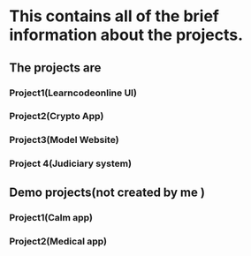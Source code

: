 # This contains all of the brief information about the projects.

## The projects are 

### Project1(Learncodeonline UI)
### Project2(Crypto App)
### Project3(Model Website)
### Project 4(Judiciary system)

## Demo projects(not created by me )
### Project1(Calm app)
### Project2(Medical app)
